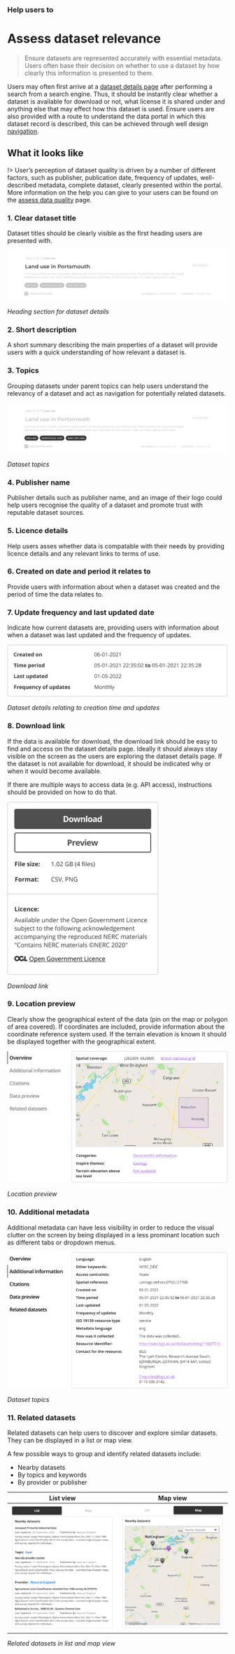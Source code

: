 ### Help users to
# Assess dataset relevance

> Ensure datasets are represented accurately with essential metadata. Users often base their decision on whether to use a dataset by how clearly this information is presented to them.

Users may often first arrive at a [dataset details page](../../main-content/pages/dataset-details) after performing a search from a search engine. Thus, it should be instantly clear whether a dataset is available for download or not, what license it is shared under and anything else that may effect how this dataset is used. Ensure users are also provided with a route to understand the data portal in which this dataset record is described, this can be achieved through well design [navigation](/main-content/steps/navigate-the-portal). 

## What it looks like

!> User’s perception of dataset quality is driven by a number of different factors, such as publisher, publication date, frequency of updates, well-described metadata, complete dataset, clearly presented within the portal. More information on the help you can give to your users can be found on the [assess data quality](../../main-content/steps/assess-data-quality) page.

### 1. Clear dataset title

Dataset titles should be clearly visible as the first heading users are presented with.

<div class="image-container">

![dataset heading](../../_media/assess-dataset-relevance/dataset-heading.png)

*Heading section for dataset details*

</div>

### 2. Short description

A short summary describing the main properties of a dataset will provide users with a quick understanding of how relevant a dataset is.

### 3. Topics

Grouping datasets under parent topics can help users understand the relevancy of a dataset and act as navigation for potentially related datasets.

<div class="image-container">

![topics](../../_media/assess-dataset-relevance/dataset-heading-topics.png)

*Dataset topics*

</div>

### 4. Publisher name

Publisher details such as publisher name, and an image of their logo could help users recognise the quality of a dataset and promote trust with reputable dataset sources.

### 5. Licence details

Help users asses whether data is compatable with their needs by providing licence details and any relevant links to terms of use.

### 6. Created on date and period it relates to

Provide users with information about when a dataset was created and the period of time the data relates to.

### 7. Update frequency and last updated date

Indicate how current datasets are, providing users with information about when a dataset was last updated and the frequency of updates.

<div class="image-container">

![Additional info](../../_media/assess-dataset-relevance/update-information.png)

*Dataset details relating to creation time and updates*

</div>

### 8. Download link

If the data is available for download, the download link should be easy to find and access on the dataset details page. Ideally it should always stay visible on the screen as the users are exploring the dataset details page. If the dataset is not available for download, it should be indicated why or when it would become available.

If there are multiple ways to access data (e.g. API access), instructions should be provided on how to do that.

<div class="image-container">

![Additional info](../../_media/assess-dataset-relevance/download-panel.png)

*Download link*

</div>

### 9. Location preview

Clearly show the geographical extent of the data (pin on the map or polygon of area covered). If coordinates are included, provide information about the coordinate reference system used. If the terrain elevation is known it should be displayed together with the geographical extent.

<div class="image-container">

![Additional info](../../_media/assess-dataset-relevance/quick-overview.png)

*Location preview*

</div>

### 10. Additional metadata

Additional metadata can have less visibility in order to reduce the visual clutter on the screen by being displayed in a less prominant location such as different tabs or dropdown menus.

<div class="image-container">

![Additional info](../../_media/assess-dataset-relevance/additional-information.png)

*Dataset topics*

</div>

### 11. Related datasets

Related datasets can help users to discover and explore similar datasets. They can be displayed in a list or map view. 

A few possible ways to group and identify related datasets include:

* Nearby datasets
* By topics and keywords
* By provider or publisher

<div class="image-container">

List view             |  Map view
:-------------------------:|:-------------------------:
![Additional info](../../_media/assess-dataset-relevance/similar-datasets.png) | ![Additional info](../../_media/assess-dataset-relevance/nearby-datasets.png)

*Related datasets in list and map view*

</div>

<!-- ## Related

* [Help users to explore data online](main-content/steps/explore-data-online)
* [Best practice guidance and tools for geospatial data managers](https://www.gov.uk/government/collections/best-practice-guidance-and-tools-for-geospatial-data-managers) -->


